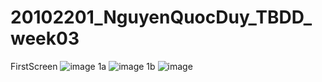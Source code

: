 # 20102201_NguyenQuocDuy_TBDD_week03
FirstScreen
![image](https://github.com/user-attachments/assets/b39bbd41-91f2-495b-b961-06a703519e23)
1a
![image](https://github.com/user-attachments/assets/fcaa7a26-a97f-4db6-9a62-1799e220ce7f)
1b
![image](https://github.com/user-attachments/assets/aadceb4d-3a00-486c-9818-a76d5ac064c4)
